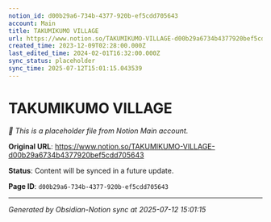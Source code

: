 ```yaml
---
notion_id: d00b29a6-734b-4377-920b-ef5cdd705643
account: Main
title: TAKUMIKUMO VILLAGE
url: https://www.notion.so/TAKUMIKUMO-VILLAGE-d00b29a6734b4377920bef5cdd705643
created_time: 2023-12-09T02:28:00.000Z
last_edited_time: 2024-02-01T16:32:00.000Z
sync_status: placeholder
sync_time: 2025-07-12T15:01:15.043539
---
```


# TAKUMIKUMO VILLAGE

*🔄 This is a placeholder file from Notion Main account.*

**Original URL**: https://www.notion.so/TAKUMIKUMO-VILLAGE-d00b29a6734b4377920bef5cdd705643

**Status**: Content will be synced in a future update.

**Page ID**: `d00b29a6-734b-4377-920b-ef5cdd705643`

---

*Generated by Obsidian-Notion sync at 2025-07-12 15:01:15*
